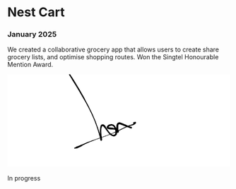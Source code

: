 <title>Hon's Luminova</title>

<div class="main">
<div class="main-wrapper">
  <div class="main-text-container">
    <h1>Nest Cart</h1>
    <h3>January 2025</h3>
    <p>
      We created a collaborative grocery app that allows users to create share grocery lists, and optimise shopping routes. Won the Singtel Honourable Mention Award.
    </p>
  </div>

  <div class="main-image-container">
    <img
      src="/src/assets/images/hon-logo.png"
      alt="Liang Kuan Hon"
      class="main-image"
    />
  </div>
</div>
</div>

<div class="full-width-border"></div>

<div class="secondary-wrapper">
    <p>In progress</p>
<div>
